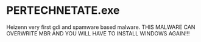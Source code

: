 # PERTECHNETATE.exe
 Heizenn very first gdi and spamware based malware. THIS MALWARE CAN OVERWRITE MBR AND YOU WILL HAVE TO INSTALL WINDOWS AGAIN!!!
